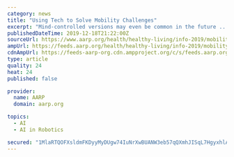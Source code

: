 ```yaml
---
category: news
title: "Using Tech to Solve Mobility Challenges"
excerpt: "Mind-controlled versions may even be common in the future ... so groups of adults can “travel” together to different destinations — or share bucket-list adventures like hot-air ballooning or diving with dolphins. Robotic companions for older people are another buzzy trend in the tech world — robotic dogs, cats, even humanoids for ..."
publishedDateTime: 2019-12-18T21:22:00Z
sourceUrl: https://www.aarp.org/health/healthy-living/info-2019/mobility-technology.html
ampUrl: https://feeds.aarp.org/health/healthy-living/info-2019/mobility-technology.html?_amp=true
cdnAmpUrl: https://feeds-aarp-org.cdn.ampproject.org/c/s/feeds.aarp.org/health/healthy-living/info-2019/mobility-technology.html?_amp=true
type: article
quality: 24
heat: 24
published: false

provider:
  name: AARP
  domain: aarp.org

topics:
  - AI
  - AI in Robotics

secured: "1MlaRTQOFXsldmFKDyyMyDUgw74IuNrXwBUANW3eb57qQXmhJISqL7HgyxhlAMZBTBUZR51CTsxCsW1rk+XdHdPuUfF9H7pBP4/hVOa03aTIQT52kkGzTcb/GHxfPZdHwqNSxRGzMzeO3a0SdPHCzlvHVfUoffn3DrA7LDtouExDTyI+JcdiOR3lc2w4pvHics7PZyCEmH8yqI+eqJiOZyFgMm54JfUdg+Wh9YDVvOwRn52m5Y3OHdwXGiy00I44QOlJuzrPDT/6go9RBjD4dA==;g7OGkwX/zWYWiN14dQt60A=="
---
```



